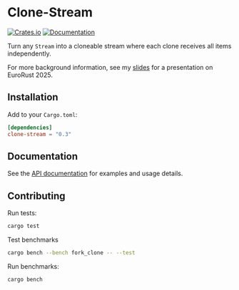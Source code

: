 # Clone-Stream

[![Crates.io](https://img.shields.io/crates/v/clone-stream.svg)](https://crates.io/crates/clone-stream)
[![Documentation](https://docs.rs/clone-stream/badge.svg)](https://docs.rs/clone-stream)

Turn any `Stream` into a cloneable stream where each clone receives all items independently.

For more background information, see my [slides](https://github.com/wvhulle/streams-eurorust-2025) for a presentation on EuroRust 2025.

## Installation

Add to your `Cargo.toml`:

```toml
[dependencies]
clone-stream = "0.3"
```

## Documentation

See the [API documentation](https://docs.rs/clone-stream) for examples and usage details.

## Contributing

Run tests:

```bash
cargo test
```

Test benchmarks

```bash
cargo bench --bench fork_clone -- --test
```

Run benchmarks:

```bash
cargo bench
```
